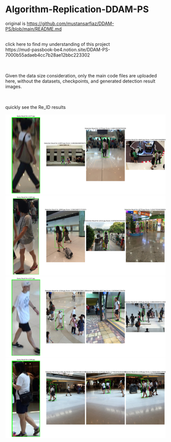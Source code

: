 # Algorithm-Replication-DDAM-PS
original is https://github.com/mustansarfiaz/DDAM-PS/blob/main/README.md

<br>
click here to find my understanding of this project
<br>
https://mud-passbook-be4.notion.site/DDAM-PS-7000b55adaeb4cc7b28ae12bbc223302

<br><br>
Given the data size consideration, only the main code files are uploaded here, without the datasets, checkpoints, and generated detection result images.

<br><br>
quickly see the Re_ID results

![图片描述](images/1.png)
![图片描述](images/2.png)
![图片描述](images/3.png)
![图片描述](images/4.png)
